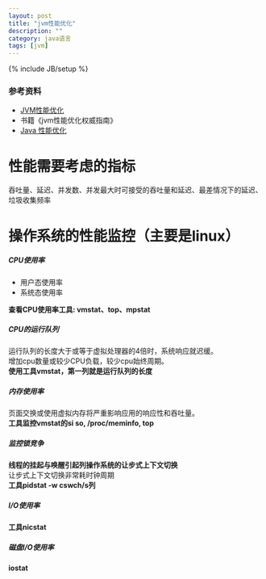 ```yaml
---
layout: post
title: "jvm性能优化"
description: ""
category: java语言
tags: [jvm]
---
```

{% include JB/setup %}

### 参考资料
*  [JVM性能优化](http://ifeve.com/jvm-optimize-1/)
*  书籍《jvm性能优化权威指南》
*  [Java 性能优化](http://java-performance.com/)

性能需要考虑的指标
=================
吞吐量、延迟、并发数、并发最大时可接受的吞吐量和延迟、最差情况下的延迟、垃圾收集频率


操作系统的性能监控（主要是linux）
=================

##### CPU使用率
*  用户态使用率
*  系统态使用率

__查看CPU使用率工具: vmstat、top、mpstat__
  

##### CPU的运行队列
  
运行队列的长度大于或等于虚拟处理器的4倍时，系统响应就迟缓。  
增加cpu数量或较少CPU负载，较少cpu始终周期。  
__使用工具vmstat，第一列就是运行队列的长度__
  
#####  内存使用率
页面交换或使用虚拟内存将严重影响应用的响应性和吞吐量。  
__工具监控vmstat的si so, /proc/meminfo, top__
  
##### 监控锁竞争
**线程的挂起与唤醒引起列操作系统的让步式上下文切换**  
让步式上下文切换非常耗时钟周期  
__工具pidstat -w cswch/s列__
  
##### I/O使用率
__工具nicstat__
  
##### 磁盘I/O使用率
__iostat__
